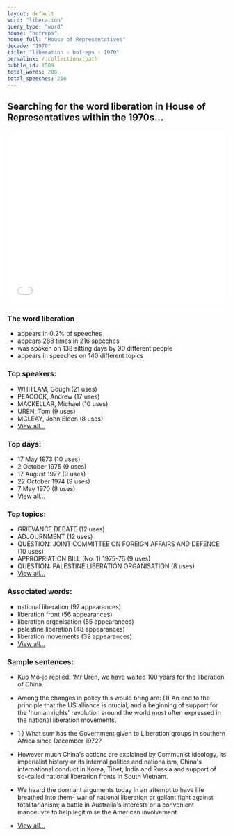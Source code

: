 ```yaml
---
layout: default
word: "liberation"
query_type: "word"
house: "hofreps"
house_full: "House of Representatives"
decade: "1970"
title: "liberation - hofreps - 1970"
permalink: /:collection/:path
bubble_id: 1509
total_words: 288
total_speeches: 216
---
```



## Searching for the word **liberation** in House of Representatives within the 1970s...

<iframe width="100%" height="400" frameborder="0" scrolling="no" src="//plot.ly/~wragge/1509.embed"></iframe>

### The word **liberation**

* appears in 0.2% of speeches
* appears 288 times in 216 speeches
* was spoken on 138 sitting days by 90 different people
* appears in speeches on 140 different topics

### Top speakers:

* WHITLAM, Gough (21 uses)
* PEACOCK, Andrew (17 uses)
* MACKELLAR, Michael (10 uses)
* UREN, Tom (9 uses)
* MCLEAY, John Elden (8 uses)
* [View all...](speakers/)


### Top days:

* 17 May 1973 (10 uses)
* 2 October 1975 (9 uses)
* 17 August 1977 (9 uses)
* 22 October 1974 (9 uses)
* 7 May 1970 (8 uses)
* [View all...](days/)


### Top topics:

* GRIEVANCE DEBATE (12 uses)
* ADJOURNMENT (12 uses)
* QUESTION: JOINT COMMITTEE ON FOREIGN AFFAIRS AND DEFENCE (10 uses)
* APPROPRIATION BILL (No. 1) 1975-76 (9 uses)
* QUESTION: PALESTINE LIBERATION ORGANISATION (8 uses)
* [View all...](topics/)


### Associated words:

* national liberation (97 appearances)
* liberation front (56 appearances)
* liberation organisation (55 appearances)
* palestine liberation (48 appearances)
* liberation movements (32 appearances)
* [View all...](collocations/)


### Sample sentences:

* Kuo Mo-jo replied:  'Mr Uren,  we have waited 100 years for the <span class="highlight">liberation</span> of China.

* Among the changes in policy this would bring are:  (1)  An end to the principle that the US alliance is crucial, and  a  beginning of support for the 'human rights' revolution around the world most often expressed in the national <span class="highlight">liberation</span> movements.

* 1 ) What sum has the Government given to <span class="highlight">Liberation</span> groups in southern Africa since December 1972?

* However much China's actions are explained by Communist ideology, its imperialist history or its internal politics and nationalism, China's international conduct in Korea, Tibet, India and Russia and support of so-called national <span class="highlight">liberation</span> fronts in South Vietnam.

* We heard the dormant arguments today in an attempt to have life breathed into them-  war of national <span class="highlight">liberation</span> or gallant fight against totalitarianism; a battle in Australia's interests or a convenient manoeuvre to help legitimise the American involvement.

* [View all...](contexts/)
